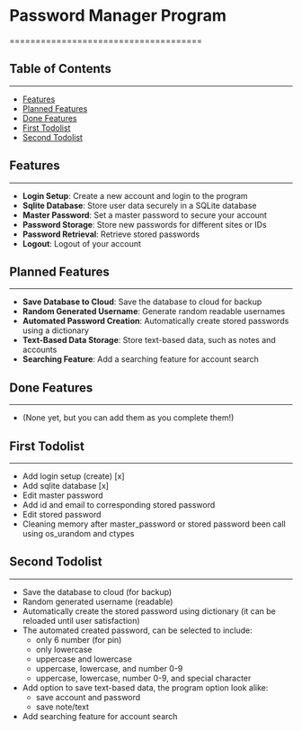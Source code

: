 # Password Manager Program
=====================================

## Table of Contents
---------------

* [Features](#features)
* [Planned Features](#planned-features)
* [Done Features](#done-features)
* [First Todolist](#first-todolist)
* [Second Todolist](#second-todolist)

## Features
---------------

* **Login Setup**: Create a new account and login to the program
* **Sqlite Database**: Store user data securely in a SQLite database
* **Master Password**: Set a master password to secure your account
* **Password Storage**: Store new passwords for different sites or IDs
* **Password Retrieval**: Retrieve stored passwords
* **Logout**: Logout of your account

## Planned Features
-------------------

* **Save Database to Cloud**: Save the database to cloud for backup
* **Random Generated Username**: Generate random readable usernames
* **Automated Password Creation**: Automatically create stored passwords using a dictionary
* **Text-Based Data Storage**: Store text-based data, such as notes and accounts
* **Searching Feature**: Add a searching feature for account search

## Done Features
----------------

* (None yet, but you can add them as you complete them!)

## First Todolist
-----------------

* Add login setup (create) [x]
* Add sqlite database [x]
* Edit master password 
* Add id and email to corresponding stored password
* Edit stored password
* Cleaning memory after master_password or stored password been call using os_urandom and ctypes

## Second Todolist
-----------------

* Save the database to cloud (for backup)
* Random generated username (readable)
* Automatically create the stored password using dictionary (it can be reloaded until user satisfaction)
* The automated created password, can be selected to include:
	+ only 6 number (for pin)
	+ only lowercase
	+ uppercase and lowercase
	+ uppercase, lowercase, and number 0-9
	+ uppercase, lowercase, number 0-9, and special character
* Add option to save text-based data, the program option look alike:
	+ save account and password
	+ save note/text
* Add searching feature for account search